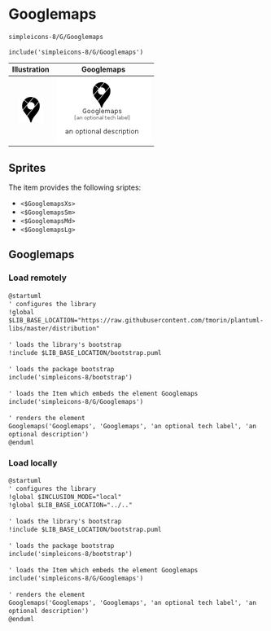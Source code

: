 # Googlemaps


```text
simpleicons-8/G/Googlemaps
```

```text
include('simpleicons-8/G/Googlemaps')
```



| Illustration | Googlemaps |
| :---: | :---: |
| ![illustration for Illustration](../../simpleicons-8/G/Googlemaps.png) | ![illustration for Googlemaps](../../simpleicons-8/G/Googlemaps.Local.png) |



## Sprites
The item provides the following sriptes:

- `<$GooglemapsXs>`
- `<$GooglemapsSm>`
- `<$GooglemapsMd>`
- `<$GooglemapsLg>`





## Googlemaps

### Load remotely
```plantuml
@startuml
' configures the library
!global $LIB_BASE_LOCATION="https://raw.githubusercontent.com/tmorin/plantuml-libs/master/distribution"

' loads the library's bootstrap
!include $LIB_BASE_LOCATION/bootstrap.puml

' loads the package bootstrap
include('simpleicons-8/bootstrap')

' loads the Item which embeds the element Googlemaps
include('simpleicons-8/G/Googlemaps')

' renders the element
Googlemaps('Googlemaps', 'Googlemaps', 'an optional tech label', 'an optional description')
@enduml
```

### Load locally
```plantuml
@startuml
' configures the library
!global $INCLUSION_MODE="local"
!global $LIB_BASE_LOCATION="../.."

' loads the library's bootstrap
!include $LIB_BASE_LOCATION/bootstrap.puml

' loads the package bootstrap
include('simpleicons-8/bootstrap')

' loads the Item which embeds the element Googlemaps
include('simpleicons-8/G/Googlemaps')

' renders the element
Googlemaps('Googlemaps', 'Googlemaps', 'an optional tech label', 'an optional description')
@enduml
```


